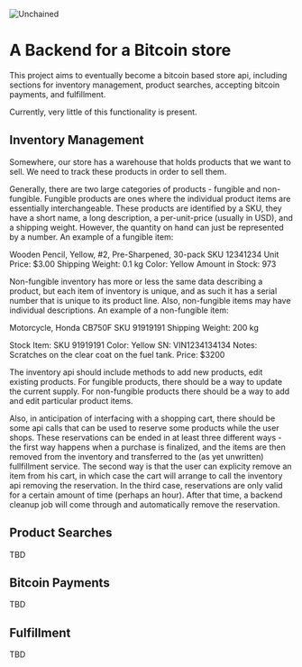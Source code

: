 ![Unchained](https://global-uploads.webflow.com/64146a6197229d65fe665d88/643dea1a51269187a60c2753_Full-Logo%E2%80%94Dark%20%E2%80%94%20No%20Border.svg)

# A Backend for a Bitcoin store

This project aims to eventually become a bitcoin based store api,
including sections for inventory management, product searches,
accepting bitcoin payments, and fulfillment.

Currently, very little of this functionality is present.

## Inventory Management

Somewhere, our store has a warehouse that holds products that we
want to sell. We need to track these products in order to sell them.

Generally, there are two large categories of products - fungible
and non-fungible. Fungible products are ones where the individual
product items are essentially interchangeable. These products are
identified by a SKU, they have a short name, a long description,
a per-unit-price (usually in USD), and a shipping weight. However,
the quantity on hand can just be represented by a number. An example
of a fungible item:

  Wooden Pencil, Yellow, #2, Pre-Sharpened, 30-pack
  SKU 12341234
  Unit Price: $3.00
  Shipping Weight: 0.1 kg
  Color: Yellow
  Amount in Stock: 973

Non-fungible inventory has more or less the same data describing a
product, but each item of inventory is unique, and as such it has
a serial number that is unique to its product line. Also, non-fungible
items may have individual descriptions. An example of a non-fungible
item:

  Motorcycle, Honda CB750F
  SKU 91919191
  Shipping Weight: 200 kg

  Stock Item:
  SKU 91919191
  Color: Yellow
  SN: VIN1234134134
  Notes: Scratches on the clear coat on the fuel tank.
  Price: $3200


The inventory api should include methods to add new products,
edit existing products. For fungible products, there should be
a way to update the current supply. For non-fungible products
there should be a way to add and edit particular product items.

Also, in anticipation of interfacing with a shopping cart, there
should be some api calls that can be used to reserve some products
while the user shops. These reservations can be ended in at least
three different ways - the first way happens when a purchase is
finalized, and the items are then removed from the inventory and
transferred to the (as yet unwritten) fullfillment service. The
second way is that the user can explicity remove an item from his
cart, in which case the cart will arrange to call the inventory
api removing the reservation. In the third case, reservations are
only valid for a certain amount of time (perhaps an hour). After
that time, a backend cleanup job will come through and automatically
remove the reservation.

## Product Searches

TBD

## Bitcoin Payments

TBD

## Fulfillment

TBD
